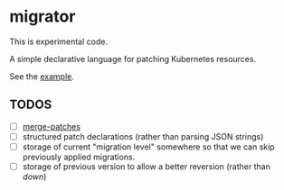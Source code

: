 # migrator

This is experimental code.

A simple declarative language for patching Kubernetes resources.

See the [example](./example).

## TODOS

 - [ ] [merge-patches](https://github.com/evanphx/json-patch?tab=readme-ov-file#create-and-apply-a-merge-patch)
 - [ ] structured patch declarations (rather than parsing JSON strings)
 - [ ] storage of current "migration level" somewhere so that we can skip previously applied migrations.
 - [ ] storage of previous version to allow a better reversion (rather than _down_)
